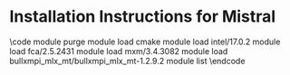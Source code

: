 # Installation Instructions for Mistral


\code
module purge
module load cmake
module load intel/17.0.2
module load fca/2.5.2431
module load mxm/3.4.3082
module load bullxmpi_mlx_mt/bullxmpi_mlx_mt-1.2.9.2
module list
\endcode



